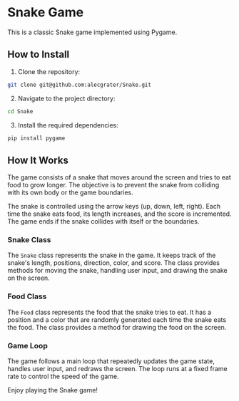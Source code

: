 # Snake Game

This is a classic Snake game implemented using Pygame.

## How to Install

1. Clone the repository:
```bash
git clone git@github.com:alecgrater/Snake.git
```

2. Navigate to the project directory:
```bash
cd Snake
```

3. Install the required dependencies:
```bash
pip install pygame
```


## How It Works

The game consists of a snake that moves around the screen and tries to eat food to grow longer. The objective is to prevent the snake from colliding with its own body or the game boundaries.

The snake is controlled using the arrow keys (up, down, left, right). Each time the snake eats food, its length increases, and the score is incremented. The game ends if the snake collides with itself or the boundaries.

### Snake Class

The `Snake` class represents the snake in the game. It keeps track of the snake's length, positions, direction, color, and score. The class provides methods for moving the snake, handling user input, and drawing the snake on the screen.

### Food Class

The `Food` class represents the food that the snake tries to eat. It has a position and a color that are randomly generated each time the snake eats the food. The class provides a method for drawing the food on the screen.

### Game Loop

The game follows a main loop that repeatedly updates the game state, handles user input, and redraws the screen. The loop runs at a fixed frame rate to control the speed of the game.

Enjoy playing the Snake game!

